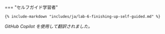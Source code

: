 <!-- === "@Build ワークショップ"

    {% include-markdown "includes/ja/lab-6-finishing-up-event.md" %} -->

=== "セルフガイド学習者"

    {% include-markdown "includes/ja/lab-6-finishing-up-self-guided.md" %}

*GitHub Copilot を使用して翻訳されました。*
